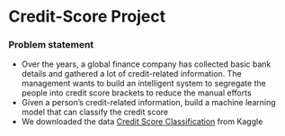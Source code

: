 # Credit-Score Project
### Problem statement
* Over the years, a global finance company has collected basic bank details and gathered a lot of credit-related information. The management wants to build an intelligent system to segregate the people into credit score brackets to reduce the manual efforts
* Given a person’s credit-related information, build a machine learning model that can classify the credit score
*   We downloaded the data [Credit Score Classification](https://www.kaggle.com/datasets/parisrohan/credit-score-classification) from Kaggle

